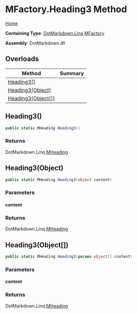 # MFactory\.Heading3 Method

[Home](../../../../README.md)

**Containing Type**: [DotMarkdown.Linq](../../README.md)\.[MFactory](../README.md)

**Assembly**: DotMarkdown\.dll

## Overloads

| Method | Summary |
| ------ | ------- |
| [Heading3()](#DotMarkdown_Linq_MFactory_Heading3) | |
| [Heading3(Object)](#DotMarkdown_Linq_MFactory_Heading3_System_Object_) | |
| [Heading3(Object\[\])](#DotMarkdown_Linq_MFactory_Heading3_System_Object___) | |

## Heading3\(\)<a name="DotMarkdown_Linq_MFactory_Heading3"></a>

```csharp
public static MHeading Heading3()
```

### Returns

DotMarkdown\.Linq\.[MHeading](../../MHeading/README.md)

## Heading3\(Object\)<a name="DotMarkdown_Linq_MFactory_Heading3_System_Object_"></a>

```csharp
public static MHeading Heading3(object content)
```

### Parameters

#### content

### Returns

DotMarkdown\.Linq\.[MHeading](../../MHeading/README.md)

## Heading3\(Object\[\]\)<a name="DotMarkdown_Linq_MFactory_Heading3_System_Object___"></a>

```csharp
public static MHeading Heading3(params object[] content)
```

### Parameters

#### content

### Returns

DotMarkdown\.Linq\.[MHeading](../../MHeading/README.md)

